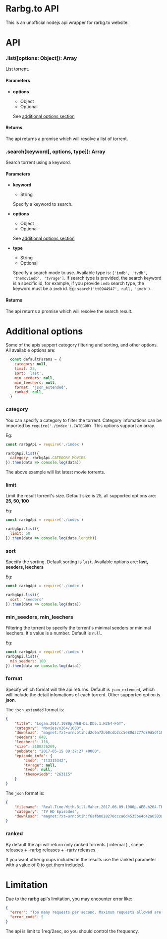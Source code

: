# Rarbg.to API

This is an unofficial nodejs api wrapper for rarbg.to website.


# API

### .list([options: Object]): Array

List torrent.

#### Parameters

- **options**
    + Object
    + Optional
    
    See [additional options section](#additional-options)


#### Returns

The api returns a promise which will resolve a list of torrent.

### .search(keyword[, options, type]): Array

Search torrent using a keyword.

#### Parameters

- **keyword**
    + String

    Specify a keyword to search.

- **options**
    + Object
    + Optional

    See [additional options section](#additional-options)

- **type**
    + String
    + Optional
    
    Specify a search mode to use. Available type is: `['imdb', 'tvdb', 'themoviedb', 'tvrage']`. If search type is provided, the search keyword is a specific id, for example, if you provide `imdb` search type, the keyword must be a `imdb` id. Eg: `search('tt0944947', null, 'imdb')`. 

#### Returns

The api returns a promise which will resolve the search result.

# Additional options

Some of the apis support category filtering and sorting, and other options. All available options are: 

```javascript
  const defaultParams = {
    category: null,
    limit: 25,
    sort: 'last',
    min_seeders: null,
    min_leechers: null,
    format: 'json_extended',
    ranked: null,
  }
```

### category

You can specify a category to filter the torrent. Category infomations can be imported by `require('./index').CATEGORY`. This options support an array.

Eg: 

```javascript
const rarbgApi = require('./index')

rarbgApi.list({
  category: rarbgApi.CATEGORY.MOVIES
}).then(data => console.log(data))
```

The above example will list latest movie torrents.

### limit

Limit the result torrent's size. Default size is 25, all supported options are: **25, 50, 100**

Eg:

```javascript
const rarbgApi = require('./index')

rarbgApi.list({
  limit: 50
}).then(data => console.log(data.length))
```

### sort

Specify the sorting. Default sorting is `last`. Available options are: **last, seeders, leechers**

Eg: 

```javascript
const rarbgApi = require('./index')

rarbgApi.list({
  sort: 'seeders'
}).then(data => console.log(data))
```

### min_seeders, min_leechers

Filtering the torrent by specify the torrent's minimal seeders or minimal leechers. It's value is a number. Default is `null`.

Eg:

```javascript
const rarbgApi = require('./index')
rarbgApi.list({
  min_seeders: 100
}).then(data => console.log(data))
```

### format

Specify which format will the api returns. Default is `json_extended`, which will include the detail infomations of each torrent. Other supported option is **json**.

The `json_extended` format is:

```json
{ 
    "title": "Logan.2017.1080p.WEB-DL.DD5.1.H264-FGT",
    "category": "Movies/x264/1080",
    "download": "magnet:?xt=urn:btih:d2d6a72b60cdb2cc5e80d3277d89d5df18c3ecbc&dn=Logan.2017.1080p.WEB-DL.DD5.1.H264-FGT&tr=http%3A%2F%2Ftracker.trackerfix.com%3A80%2Fannounce&tr=udp%3A%2F%2F9.rarbg.me%3A2710&tr=udp%3A%2F%2F9.rarbg.to%3A2710&tr=udp%3A%2F%2Fopen.demonii.com%3A1337%2Fannounce",
    "seeders": 848,
    "leechers": 116,
    "size": 5100226269,
    "pubdate": "2017-05-15 09:37:27 +0000",
    "episode_info": { 
        "imdb": "tt3315342",
        "tvrage": null,
        "tvdb": null,
        "themoviedb": "263115" 
    }
}
```


The `json` format is:

```json
{
    "filename": "Real.Time.With.Bill.Maher.2017.06.09.1080p.WEB.h264-TBS[rartv]",
    "category": "TV HD Episodes",
    "download": "magnet:?xt=urn:btih:f6afb0028270ccca6d4535be4c42a0583a5a5737&dn=Real.Time.With.Bill.Maher.2017.06.09.1080p.WEB.h264-TBS%5Brartv%5D&tr=http%3A%2F%2Ftracker.trackerfix.com%3A80%2Fannounce&tr=udp%3A%2F%2F9.rarbg.me%3A2710&tr=udp%3A%2F%2F9.rarbg.to%3A2710&tr=udp%3A%2F%2Fopen.demonii.com%3A1337%2Fannounce"
}
```


### ranked

By default the api will return only ranked torrents ( internal ) , scene releases + -rarbg releases + -rartv releases.

If you want other groups included in the results use the ranked parameter with a value of 0 to get them included.


# Limitation

Due to the rarbg api's limitation, you may encounter error like:

```json
{
  "error": "Too many requests per second. Maximum requests allowed are 1req/2sec Please try again later!",
  "error_code": 5
}
```

The api is limit to 1req/2sec, so you should control the frequency.
